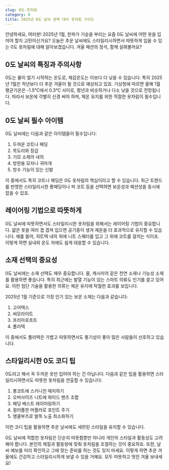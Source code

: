 ```yaml
---
slug: 0도-옷차림
category: 0
title: 2025년 0도 날씨 완벽 대비 옷차림 가이드
---
```


안녕하세요, 여러분! 2025년 1월, 한파가 기승을 부리는 요즘 0도 날씨에 어떤 옷을 입어야 할지 고민이신가요? 오늘은 추운 날씨에도 스타일리시하면서 따뜻하게 입을 수 있는 0도 옷차림에 대해 알아보겠습니다. 겨울 패션의 정석, 함께 살펴볼까요?

## 0도 날씨의 특징과 주의사항

0도는 물이 얼기 시작하는 온도로, 체감온도는 이보다 더 낮을 수 있습니다. 특히 2025년 1월은 작년보다 더 추운 겨울이 될 것으로 예상되고 있죠. 기상청에 따르면 올해 1월 평균기온은 -1.5℃에서 0.3℃ 사이로, 평년과 비슷하거나 다소 낮을 것으로 전망됩니다. 따라서 보온에 각별히 신경 써야 하며, 체온 유지를 위한 적절한 옷차림이 필수입니다.

## 0도 날씨 필수 아이템

0도 날씨에는 다음과 같은 아이템들이 필수입니다:

1. 두꺼운 코트나 패딩
2. 목도리와 장갑
3. 기모 소재의 내의
4. 방한용 모자나 귀마개
5. 방수 기능이 있는 신발

이 중에서도 특히 코트나 패딩은 0도 옷차림의 핵심이라고 할 수 있습니다. 최근 트렌드를 반영한 스타일리시한 롱패딩이나 퍼 코트 등을 선택하면 보온성과 패션성을 동시에 잡을 수 있죠.

## 레이어링 기법으로 따뜻하게

0도 날씨에 따뜻하면서도 스타일리시한 옷차림을 위해서는 레이어링 기법이 중요합니다. 얇은 옷을 여러 겹 겹쳐 입으면 공기층이 생겨 체온을 더 효과적으로 유지할 수 있습니다. 예를 들어, 히트텍 내의 위에 니트 스웨터를 입고 그 위에 코트를 걸치는 식이죠. 이렇게 하면 실내외 온도 차에도 쉽게 대응할 수 있습니다.

## 소재 선택의 중요성

0도 날씨에는 소재 선택도 매우 중요합니다. 울, 캐시미어 같은 천연 소재나 기능성 소재를 활용하면 좋습니다. 특히 최근에는 발열 기능이 있는 스마트 의류도 인기를 끌고 있어요. 이런 첨단 기술을 활용한 의류는 체온 유지에 탁월한 효과를 보입니다.

2025년 1월 기준으로 가장 인기 있는 보온 소재는 다음과 같습니다:

1. 고어텍스
2. 써모라이트
3. 프리마로프트
4. 폴라텍

이 중에서도 폴라텍은 가볍고 따뜻하면서도 통기성이 좋아 많은 사람들이 선호하고 있습니다.

## 스타일리시한 0도 코디 팁

0도라고 해서 꼭 두꺼운 옷만 입어야 하는 건 아닙니다. 다음과 같은 팁을 활용하면 스타일리시하면서도 따뜻한 옷차림을 연출할 수 있습니다:

1. 롱코트에 스키니진 매치하기
2. 오버사이즈 니트에 와이드 팬츠 조합
3. 패딩 베스트 레이어링하기
4. 컬러풀한 머플러로 포인트 주기
5. 앵클부츠로 발목 노출 최소화하기

이런 코디 팁을 활용하면 추운 날씨에도 세련된 스타일을 유지할 수 있습니다.

0도 날씨에 적합한 옷차림은 단순히 따뜻함뿐만 아니라 개인의 스타일과 활동성도 고려해야 합니다. 본인의 체질과 활동량에 맞춰 옷차림을 조절하는 것이 중요하죠. 또한, 날씨 예보를 미리 확인하고 그에 맞는 준비를 하는 것도 잊지 마세요. 이렇게 하면 추운 겨울에도 건강하고 스타일리시하게 보낼 수 있을 거예요. 모두 따뜻하고 멋진 겨울 보내세요!